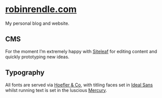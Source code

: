 [robinrendle.com](http://robinrendle.com)
===============

My personal blog and website.

## CMS

For the moment I’m extremely happy with [Siteleaf](http://www.siteleaf.com/) for editing content and quickly prototyping new ideas.

## Typography

All fonts are served via [Hoefler & Co](http://www.typography.com/), with titling faces set in [Ideal Sans](http://www.typography.com/fonts/ideal-sans/overview/) whilst running text is set in the luscious [Mercury](http://www.typography.com/fonts/mercury-text/overview/).
